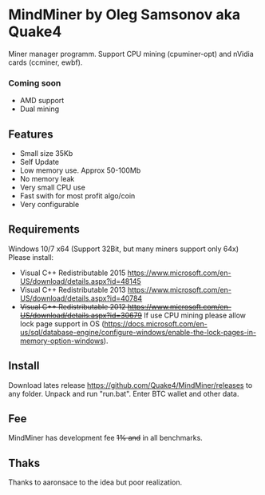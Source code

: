 # MindMiner by Oleg Samsonov aka Quake4

Miner manager programm.
Support CPU mining (cpuminer-opt) and nVidia cards (ccminer, ewbf).

### Coming soon
* AMD support
* Dual mining

## Features
* Small size 35Kb
* Self Update
* Low memory use. Approx 50-100Mb
* No memory leak
* Very small CPU use
* Fast swith for most profit algo/coin
* Very configurable

## Requirements
Windows 10/7 x64 (Support 32Bit, but many miners support only 64x)
Please install:
* Visual C++ Redistributable 2015 https://www.microsoft.com/en-US/download/details.aspx?id=48145
* Visual C++ Redistributable 2013 https://www.microsoft.com/en-US/download/details.aspx?id=40784
* ~~Visual C++ Redistributable 2012 https://www.microsoft.com/en-US/download/details.aspx?id=30679~~
If use CPU mining please allow lock page support in OS (https://docs.microsoft.com/en-us/sql/database-engine/configure-windows/enable-the-lock-pages-in-memory-option-windows).

## Install
Download lates release https://github.com/Quake4/MindMiner/releases to any folder. Unpack and run "run.bat".
Enter BTC wallet and other data.

## Fee
MindMiner has development fee ~~1% and~~ in all benchmarks.

## Thaks
Thanks to aaronsace to the idea but poor realization.
